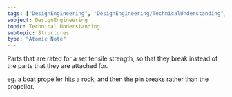 ```yaml
---
tags: ["DesignEngineering", "DesignEngineering/TechnicalUnderstanding", "DesignEngineering/TechnicalUnderstanding/Structures"]
subject: DesignEngineering
topic: Technical Understanding
subtopic: Structures
type: "Atomic Note"
---
```


Parts that are rated for a set tensile strength, so that they break instead of the parts that they are attached for.

eg. a boat propeller hits a rock, and then the pin breaks rather than the propellor.